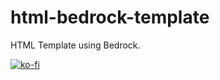 # html-bedrock-template
HTML Template using Bedrock.

[![ko-fi](https://www.ko-fi.com/img/githubbutton_sm.svg)](https://ko-fi.com/brandonhimpfen)
